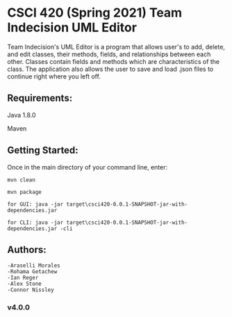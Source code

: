 # CSCI 420 (Spring 2021) Team Indecision UML Editor

Team Indecision's UML Editor is a program that allows user's to add, delete,
and edit classes, their methods, fields, and relationships between each other. 
Classes contain fields and methods which are characteristics of the class. The application 
also allows the user to save and load .json files to continue right where you left
off. 

## Requirements:

Java 1.8.0

Maven

## Getting Started:

Once in the main directory of your command line, enter:

  
  ```mvn clean```
  
  ```mvn package```
  
  
  ```for GUI: java -jar target\csci420-0.0.1-SNAPSHOT-jar-with-dependencies.jar```
  
  ```for CLI: java -jar target\csci420-0.0.1-SNAPSHOT-jar-with-dependencies.jar -cli```

  
  ## Authors:
    -Araselli Morales
    -Rohama Getachew
    -Ian Reger
    -Alex Stone
    -Connor Nissley
    
### v4.0.0
